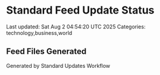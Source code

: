 # Standard Feed Update Status
Last updated: Sat Aug  2 04:54:20 UTC 2025
Categories: technology,business,world

## Feed Files Generated

Generated by Standard Updates Workflow
